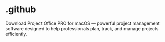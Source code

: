 # .github
Download Project Office PRO for macOS — powerful project management software designed to help professionals plan, track, and manage projects efficiently.

